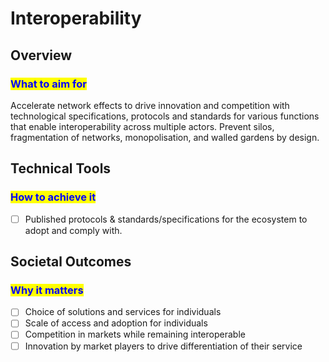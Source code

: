 # Interoperability

## Overview

### <mark style="color:blue;">What to aim for</mark>

Accelerate network effects to drive innovation and competition with technological specifications, protocols and standards for various functions that enable interoperability across multiple actors. Prevent silos, fragmentation of networks, monopolisation, and walled gardens by design.

## **Technical Tools**&#x20;

### <mark style="color:blue;">How to achieve it</mark>

* [ ] Published protocols & standards/specifications for the ecosystem to adopt and comply with.

## **Societal Outcomes**

### <mark style="color:blue;">Why it matters</mark>

* [ ] Choice of solutions and services for individuals
* [ ] Scale of access and adoption for individuals
* [ ] Competition in markets while remaining interoperable
* [ ] Innovation by market players to drive differentiation of their service
